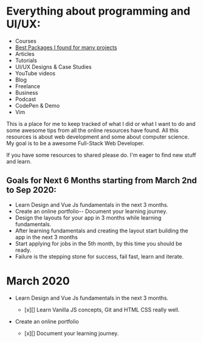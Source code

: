 # Everything about programming and UI/UX:

* Courses
* [Best Packages I found for many projects](https://github.com/Koushith/Activity-Tracker.git)
* Articles
* Tutorials
* UI/UX Designs & Case Studies
* YouTube videos
* Blog
* Freelance
* Business
* Podcast
* CodePen & Demo
* Vim

This is a place for me to keep tracked of what I did or what I want to do and some awesome tips from all the online resources have found. All this resources is about web development and some about computer science. My goal is to be a awesome Full-Stack Web Developer.

If you have some resources to shared please do. I'm eager to find new stuff and learn.

## Goals for Next 6 Months starting from March 2nd to Sep 2020:

* Learn Design and Vue Js fundamentals in the next 3 months.
* Create an online portfolio-- Document your learning journey.
* Design the layouts for your app in 3 months while learning   fundamentals.
* After learning fundamentals and creating the layout start building the app in the next 3 months
* Start applying for jobs in the 5th month, by this time you should be ready.
* Failure is the stepping stone for success, fail fast, learn and iterate.

# March 2020

* Learn Design and Vue Js fundamentals in the next 3 months.
  * [x][] Learn Vanilla JS concepts, Git  and HTML CSS really well.

* Create an online portfolio
  * [x][]  Document your learning journey.
